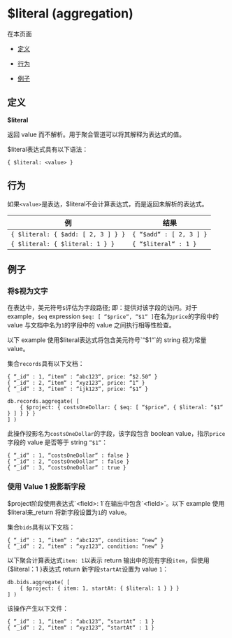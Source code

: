 # [ ](#)$literal (aggregation)

[]()

在本页面

*   [定义](#definition)

*   [行为](#behavior)

*   [例子](#example)

[]()

## <span id="definition">定义</span>

**$literal**

返回 value 而不解析。用于聚合管道可以将其解释为表达式的值。

$literal表达式具有以下语法：

    { $literal: <value> }


## <span id="behavior">行为</span>

如果`<value>`是表达，$literal不会计算表达式，而是返回未解析的表达式。

| 例                                 | 结果                    |
| ---------------------------------- | ----------------------- |
| `{ $literal: { $add: [ 2, 3 ] } }` | `{ “$add“ : [ 2, 3 ] }` |
| `{ $literal: { $literal: 1 } }`    | `{ “$literal“ : 1 }`    |

## <span id="example">例子</span>

### 将$视为文字

在表达中，美元符号`$`评估为字段路径; 即：提供对该字段的访问。对于 example，`$eq` expression `$eq: [ “$price“, “$1“ ]`在名为`price`的字段中的 value 与文档中名为`1`的字段中的 value 之间执行相等性检查。

以下 example 使用$literal表达式将包含美元符号`“$1“`的 string 视为常量 value。

集合`records`具有以下文档：

```
{ “_id“ : 1, “item“ : “abc123“, price: “$2.50“ }
{ “_id“ : 2, “item“ : “xyz123“, price: “1“ }
{ “_id“ : 3, “item“ : “ijk123“, price: “$1“ }
```

```
db.records.aggregate( [
    { $project: { costsOneDollar: { $eq: [ “$price“, { $literal: “$1“ } ] } } }
] )
```

此操作投影名为`costsOneDollar`的字段，该字段包含 boolean value，指示`price`字段的 value 是否等于 string `“$1“`：

```
{ “_id“ : 1, “costsOneDollar“ : false }
{ “_id“ : 2, “costsOneDollar“ : false }
{ “_id“ : 3, “costsOneDollar“ : true }
```

### 使用 Value 1 投影新字段

$project阶段使用表达式`<field>: 1`在输出中包含`<field>`。以下 example 使用$literal来_return 将新字段设置为`1`的 value。

集合`bids`具有以下文档：

```
{ “_id“ : 1, “item“ : “abc123“, condition: “new“ }
{ “_id“ : 2, “item“ : “xyz123“, condition: “new“ }
```

以下聚合计算表达式`item: 1`以表示 return 输出中的现有字段`item`，但使用{$literal：1 }表达式 return 新字段`startAt`设置为 value `1`：

```
db.bids.aggregate( [
    { $project: { item: 1, startAt: { $literal: 1 } } }
] )
```

该操作产生以下文件：

```
{ “_id“ : 1, “item“ : “abc123“, “startAt“ : 1 }
{ “_id“ : 2, “item“ : “xyz123“, “startAt“ : 1 }
```

